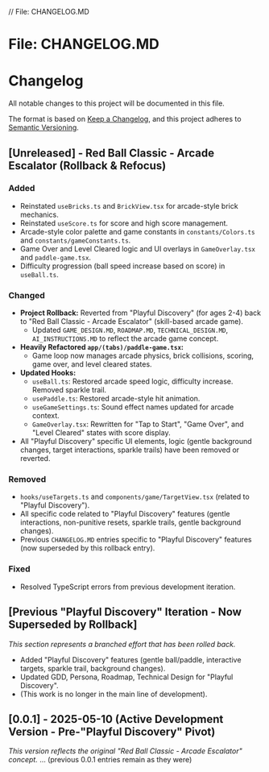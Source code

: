 // File: CHANGELOG.MD

# File: CHANGELOG.MD

# Changelog

All notable changes to this project will be documented in this file.

The format is based on [Keep a Changelog](https://keepachangelog.com/en/1.0.0/),
and this project adheres to [Semantic Versioning](https://semver.org/spec/v2.0.0.html).

## [Unreleased] - Red Ball Classic - Arcade Escalator (Rollback & Refocus)

### Added
- Reinstated `useBricks.ts` and `BrickView.tsx` for arcade-style brick mechanics.
- Reinstated `useScore.ts` for score and high score management.
- Arcade-style color palette and game constants in `constants/Colors.ts` and `constants/gameConstants.ts`.
- Game Over and Level Cleared logic and UI overlays in `GameOverlay.tsx` and `paddle-game.tsx`.
- Difficulty progression (ball speed increase based on score) in `useBall.ts`.

### Changed
- **Project Rollback:** Reverted from "Playful Discovery" (for ages 2-4) back to "Red Ball Classic - Arcade Escalator" (skill-based arcade game).
    - Updated `GAME_DESIGN.MD`, `ROADMAP.MD`, `TECHNICAL_DESIGN.MD`, `AI_INSTRUCTIONS.MD` to reflect the arcade game concept.
- **Heavily Refactored `app/(tabs)/paddle-game.tsx`:**
    - Game loop now manages arcade physics, brick collisions, scoring, game over, and level cleared states.
- **Updated Hooks:**
    - `useBall.ts`: Restored arcade speed logic, difficulty increase. Removed sparkle trail.
    - `usePaddle.ts`: Restored arcade-style hit animation.
    - `useGameSettings.ts`: Sound effect names updated for arcade context.
    - `GameOverlay.tsx`: Rewritten for "Tap to Start", "Game Over", and "Level Cleared" states with score display.
- All "Playful Discovery" specific UI elements, logic (gentle background changes, target interactions, sparkle trails) have been removed or reverted.

### Removed
- `hooks/useTargets.ts` and `components/game/TargetView.tsx` (related to "Playful Discovery").
- All specific code related to "Playful Discovery" features (gentle interactions, non-punitive resets, sparkle trails, gentle background changes).
- Previous `CHANGELOG.MD` entries specific to "Playful Discovery" features (now superseded by this rollback entry).

### Fixed
- Resolved TypeScript errors from previous development iteration.

## [Previous "Playful Discovery" Iteration - Now Superseded by Rollback]
*This section represents a branched effort that has been rolled back.*
*   Added "Playful Discovery" features (gentle ball/paddle, interactive targets, sparkle trail, background changes).
*   Updated GDD, Persona, Roadmap, Technical Design for "Playful Discovery".
*   (This work is no longer in the main line of development).

## [0.0.1] - 2025-05-10 (Active Development Version - Pre-"Playful Discovery" Pivot)
*This version reflects the original "Red Ball Classic - Arcade Escalator" concept.*
... (previous 0.0.1 entries remain as they were)